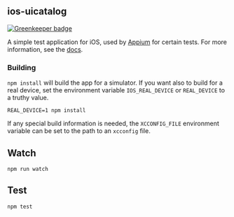 ## ios-uicatalog

[![Greenkeeper badge](https://badges.greenkeeper.io/appium/ios-uicatalog.svg)](https://greenkeeper.io/)

A simple test application for iOS, used by [Appium](https://github.com/appium/appium)
for certain tests. For more information, see the [docs](./uicatalog-info.md).

### Building

`npm install` will build the app for a simulator. If you want also to build for
a real device, set the environment variable `IOS_REAL_DEVICE` or `REAL_DEVICE`
to a truthy value.

```
REAL_DEVICE=1 npm install
```

If any special build information is needed, the `XCCONFIG_FILE` environment
variable can be set to the path to an `xcconfig` file.

## Watch

```
npm run watch
```

## Test

```
npm test
```
